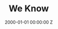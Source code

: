 ---
title: We Know
date: 2000-01-01 00:00:00 Z
position: 1
client: SMA
agency:
image: "/uploads/sma-we-know.jpg"
video: 283454110
production-company:
dop:
producer:
awards:
layout: project
---